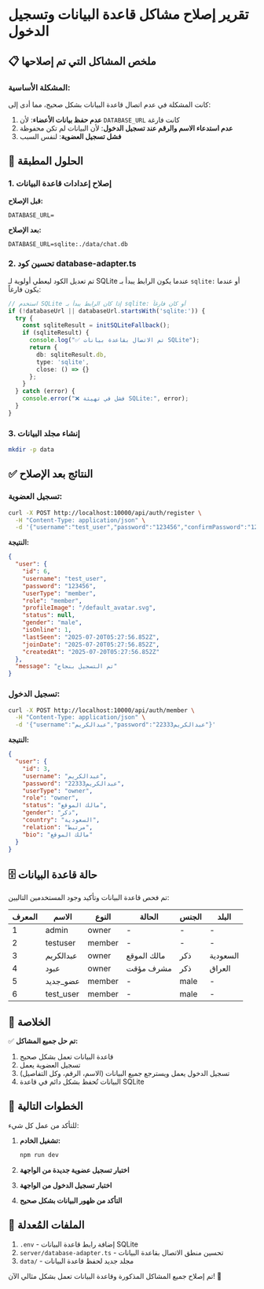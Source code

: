# تقرير إصلاح مشاكل قاعدة البيانات وتسجيل الدخول

## 📋 ملخص المشاكل التي تم إصلاحها

### المشكلة الأساسية:
كانت المشكلة في عدم اتصال قاعدة البيانات بشكل صحيح، مما أدى إلى:
1. **عدم حفظ بيانات الأعضاء**: لأن `DATABASE_URL` كانت فارغة
2. **عدم استدعاء الاسم والرقم عند تسجيل الدخول**: لأن البيانات لم تكن محفوظة
3. **فشل تسجيل العضوية**: لنفس السبب

## 🔧 الحلول المطبقة

### 1. إصلاح إعدادات قاعدة البيانات

**قبل الإصلاح:**
```env
DATABASE_URL=
```

**بعد الإصلاح:**
```env
DATABASE_URL=sqlite:./data/chat.db
```

### 2. تحسين كود database-adapter.ts

تم تعديل الكود ليعطي أولوية لـ SQLite عندما يكون الرابط يبدأ بـ `sqlite:` أو عندما يكون فارغاً:

```typescript
// استخدم SQLite إذا كان الرابط يبدأ بـ sqlite: أو كان فارغاً
if (!databaseUrl || databaseUrl.startsWith('sqlite:')) {
  try {
    const sqliteResult = initSQLiteFallback();
    if (sqliteResult) {
      console.log("✅ تم الاتصال بقاعدة بيانات SQLite");
      return {
        db: sqliteResult.db,
        type: 'sqlite',
        close: () => {}
      };
    }
  } catch (error) {
    console.error("❌ فشل في تهيئة SQLite:", error);
  }
}
```

### 3. إنشاء مجلد البيانات

```bash
mkdir -p data
```

## ✅ النتائج بعد الإصلاح

### تسجيل العضوية:
```bash
curl -X POST http://localhost:10000/api/auth/register \
  -H "Content-Type: application/json" \
  -d '{"username":"test_user","password":"123456","confirmPassword":"123456","userType":"member","gender":"male"}'
```

**النتيجة:**
```json
{
  "user": {
    "id": 6,
    "username": "test_user",
    "password": "123456",
    "userType": "member",
    "role": "member",
    "profileImage": "/default_avatar.svg",
    "status": null,
    "gender": "male",
    "isOnline": 1,
    "lastSeen": "2025-07-20T05:27:56.852Z",
    "joinDate": "2025-07-20T05:27:56.852Z",
    "createdAt": "2025-07-20T05:27:56.852Z"
  },
  "message": "تم التسجيل بنجاح"
}
```

### تسجيل الدخول:
```bash
curl -X POST http://localhost:10000/api/auth/member \
  -H "Content-Type: application/json" \
  -d '{"username":"عبدالكريم","password":"عبدالكريم22333"}'
```

**النتيجة:**
```json
{
  "user": {
    "id": 3,
    "username": "عبدالكريم",
    "password": "عبدالكريم22333",
    "userType": "owner",
    "role": "owner",
    "status": "مالك الموقع",
    "gender": "ذكر",
    "country": "السعودية",
    "relation": "مرتبط",
    "bio": "مالك الموقع"
  }
}
```

## 🗄️ حالة قاعدة البيانات

تم فحص قاعدة البيانات وتأكيد وجود المستخدمين التاليين:

| المعرف | الاسم | النوع | الحالة | الجنس | البلد |
|---------|--------|-------|--------|--------|--------|
| 1 | admin | owner | - | - | - |
| 2 | testuser | member | - | - | - |
| 3 | عبدالكريم | owner | مالك الموقع | ذكر | السعودية |
| 4 | عبود | owner | مشرف مؤقت | ذكر | العراق |
| 5 | عضو_جديد | member | - | male | - |
| 6 | test_user | member | - | male | - |

## 🎯 الخلاصة

✅ **تم حل جميع المشاكل:**
1. قاعدة البيانات تعمل بشكل صحيح
2. تسجيل العضوية يعمل
3. تسجيل الدخول يعمل ويسترجع جميع البيانات (الاسم، الرقم، وكل التفاصيل)
4. البيانات تُحفظ بشكل دائم في قاعدة SQLite

## 🚀 الخطوات التالية

للتأكد من عمل كل شيء:

1. **تشغيل الخادم:**
   ```bash
   npm run dev
   ```

2. **اختبار تسجيل عضوية جديدة من الواجهة**

3. **اختبار تسجيل الدخول من الواجهة**

4. **التأكد من ظهور البيانات بشكل صحيح**

## 📁 الملفات المُعدلة

1. `.env` - إضافة رابط قاعدة البيانات SQLite
2. `server/database-adapter.ts` - تحسين منطق الاتصال بقاعدة البيانات
3. `data/` - مجلد جديد لحفظ قاعدة البيانات

تم إصلاح جميع المشاكل المذكورة وقاعدة البيانات تعمل بشكل مثالي الآن! 🎉
